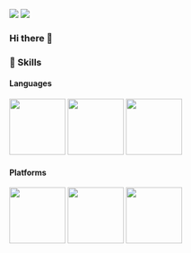 <a href="https://khjtech.tistory.com" target="_blank"><img src="https://img.shields.io/badge/blog-000000?style=flat-square&logo=Tistory&logoColor=white"/></a>
<img src="https://img.shields.io/badge/icon0320@naver.com-03C75A?style=flat-square&logo=Naver&logoColor=white"/>

### Hi there 👋

### 💪 Skills
#### Languages
<p>
  <img src="http://1.234.189.11/gitlogo/Java-e.png" style="height:100px;">
  <img src="http://1.234.189.11/gitlogo/javascript.png" style="height:100px;">
  <img src="http://1.234.189.11/gitlogo/sql.png" style="height:100px;">
</p>

#### Platforms 
<p>
  <img src="http://1.234.189.11/gitlogo/spring.png" style="height:100px;">
  <img src="http://1.234.189.11/gitlogo/springbooticon.png" style="height:100px;">
  <img src="http://1.234.189.11/gitlogo/springsecurity.png" style="height:100px;">
</P>



<!--
**icon7777/icon7777** is a ✨ _special_ ✨ repository because its `README.md` (this file) appears on your GitHub profile.

![Anurag's GitHub stats](https://github-readme-stats.vercel.app/api?username=icon7777&show_icons=true&theme=radical)

Here are some ideas to get you started:

- 🔭 I’m currently working on ...
- 🌱 I’m currently learning ...
- 👯 I’m looking to collaborate on ...
- 🤔 I’m looking for help with ...
- 💬 Ask me about ...
- 📫 How to reach me: ...
- 😄 Pronouns: ...
- ⚡ Fun fact: ...
-->
